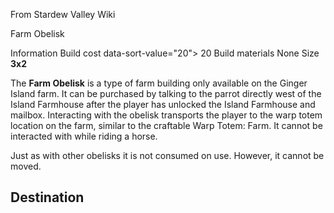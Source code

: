 From Stardew Valley Wiki

Farm Obelisk

Information Build cost data-sort-value="20"&gt; 20 Build materials None Size **3x2**

The **Farm Obelisk** is a type of farm building only available on the Ginger Island farm. It can be purchased by talking to the parrot directly west of the Island Farmhouse after the player has unlocked the Island Farmhouse and mailbox. Interacting with the obelisk transports the player to the warp totem location on the farm, similar to the craftable Warp Totem: Farm. It cannot be interacted with while riding a horse.

Just as with other obelisks it is not consumed on use. However, it cannot be moved.

## Destination
